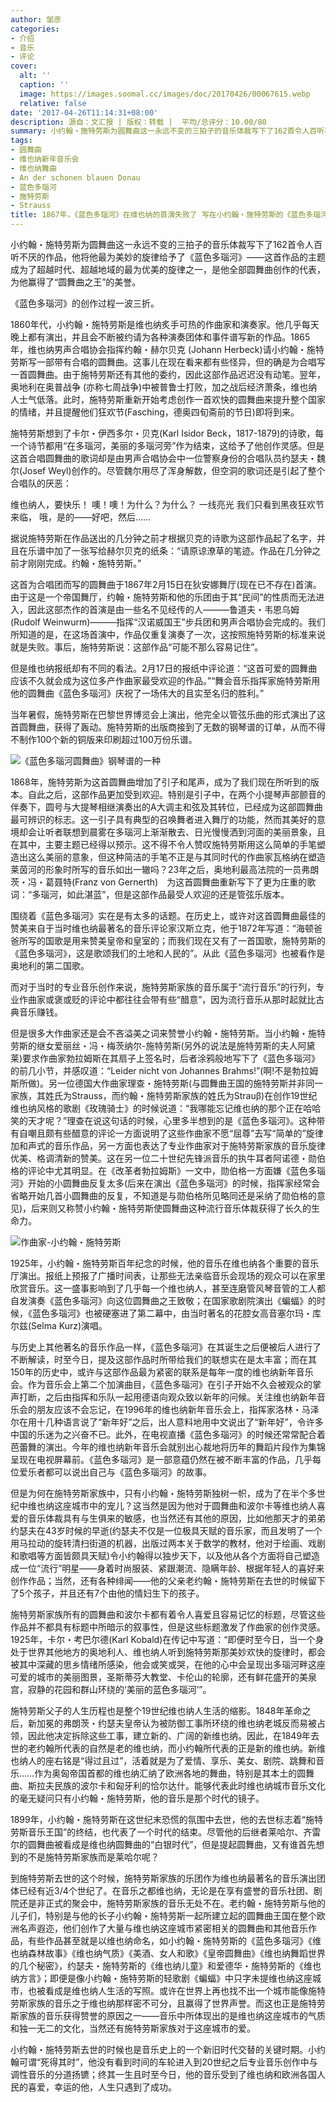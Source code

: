 ```yaml
---
author: 邹彦
categories:
- 介绍
- 音乐
- 评论
cover:
  alt: ''
  caption: ''
  image: https://images.soomal.cc/images/doc/20170426/00067615.webp
  relative: false
date: '2017-04-26T11:14:31+08:00'
description: 源自：文汇报 | 版权：转载 |  平均/总评分：10.00/80
summary: 小约翰・施特劳斯为圆舞曲这一永远不变的三拍子的音乐体裁写下了162首令人百听不厌的作品，他将他最为美妙的旋律给予了《蓝色多瑙河》――这首作品的主题成为了超越时代、超越地域的最为优美的旋律之一，是他全部圆舞曲创作的代表，为他赢得了“圆舞曲之王”的美誉。
tags:
- 圆舞曲
- 维也纳新年音乐会
- 维也纳舞曲
- An der schonen blauen Donau
- 蓝色多瑙河
- 施特劳斯
- Strauss
title: 1867年，《蓝色多瑙河》在维也纳的首演失败了 写在小约翰・施特劳斯的《蓝色多瑙河》首演150周年之际
---
```


小约翰・施特劳斯为圆舞曲这一永远不变的三拍子的音乐体裁写下了162首令人百听不厌的作品，他将他最为美妙的旋律给予了《蓝色多瑙河》――这首作品的主题成为了超越时代、超越地域的最为优美的旋律之一，是他全部圆舞曲创作的代表，为他赢得了“圆舞曲之王”的美誉。

《蓝色多瑙河》的创作过程一波三折。

1860年代，小约翰・施特劳斯是维也纳炙手可热的作曲家和演奏家。他几乎每天晚上都有演出，并且会不断被约请为各种演奏团体和事件谱写新的作品。1865年，维也纳男声合唱协会指挥约翰・赫尔贝克 (Johann Herbeck)请小约翰・施特劳斯写一部带有合唱的圆舞曲。这事儿在现在看来都有些怪异，但的确是为合唱写一首圆舞曲。由于施特劳斯还有其他的委约，因此这部作品迟迟没有动笔。翌年，奥地利在奥普战争 (亦称七周战争)中被普鲁士打败，加之战后经济萧条，维也纳人士气低落。此时，施特劳斯重新开始考虑创作一首欢快的圆舞曲来提升整个国家的情绪，并且提醒他们狂欢节(Fasching，德奥四旬斋前的节日)即将到来。

施特劳斯想到了卡尔・伊西多尔・贝克(Karl Isidor Beck，1817-1879)的诗歌，每一个诗节都用“在多瑙河，美丽的多瑙河旁”作为结束，这给予了他创作灵感。但是这首合唱圆舞曲的歌词却是由男声合唱协会中一位警察身份的合唱队员约瑟夫・魏尔(Josef Weyl)创作的。尽管魏尔用尽了浑身解数，但空洞的歌词还是引起了整个合唱队的厌恶：

维也纳人，要快乐！
噢！噢！为什么？为什么？
一线亮光
我们只看到黑夜狂欢节来临，
哦，是的――好吧，然后……

据说施特劳斯在作品送出的几分钟之前才根据贝克的诗歌为这部作品起了名字，并且在乐谱中加了一张写给赫尔贝克的纸条：“请原谅潦草的笔迹。作品在几分钟之前才刚刚完成。约翰・施特劳斯。”

这首为合唱团而写的圆舞曲于1867年2月15日在狄安娜舞厅(现在已不存在)首演。由于这是一个帝国舞厅，约翰・施特劳斯和他的乐团由于其“民间”的性质而无法进入，因此这部杰作的首演是由一些名不见经传的人―――鲁道夫・韦恩乌姆(Rudolf Weinwurm)―――指挥“汉诺威国王”步兵团和男声合唱协会完成的。我们所知道的是，在这场首演中，作品仅重复演奏了一次，这按照施特劳斯的标准来说就是失败。事后，施特劳斯说：这部作品“可能不那么容易记住”。

但是维也纳报纸却有不同的看法。2月17日的报纸中评论道：“这首可爱的圆舞曲应该不久就会成为这位多产作曲家最受欢迎的作品。”“舞会音乐指挥家施特劳斯用他的圆舞曲《蓝色多瑙河》庆祝了一场伟大的且实至名归的胜利。”

当年暑假，施特劳斯在巴黎世界博览会上演出，他完全以管弦乐曲的形式演出了这首圆舞曲，获得了轰动。施特劳斯的出版商接到了无数的钢琴谱的订单，从而不得不制作100个新的铜版来印刷超过100万份乐谱。

![《蓝色多瑙河圆舞曲》钢琴谱的一种](https://images.soomal.cc/images/doc/20170426/00067616.webp)





1868年，施特劳斯为这首圆舞曲增加了引子和尾声，成为了我们现在所听到的版本。自此之后，这部作品更加受到欢迎。特别是引子中，在两个小提琴声部颤音的伴奏下，圆号与大提琴相继演奏出的A大调主和弦及其转位，已经成为这部圆舞曲最可辨识的标志。这一引子具有典型的召唤舞者进入舞厅的功能，然而其美好的意境却会让听者联想到晨雾在多瑙河上渐渐散去、日光慢慢洒到河面的美丽景象，且在其中，主要主题已经得以预示。这不得不令人赞叹施特劳斯用这么简单的手笔塑造出这么美丽的意象，但这种简洁的手笔不正是与其同时代的作曲家瓦格纳在塑造莱茵河的形象时所写的音乐如出一辙吗？23年之后，奥地利最高法院的一员弗朗茨・冯・葛聂特(Franz von Gernerth)　为这首圆舞曲重新写下了更为庄重的歌词：“多瑙河，如此湛蓝”，但是这部作品最受人欢迎的还是管弦乐版本。

围绕着《蓝色多瑙河》实在是有太多的话题。在历史上，或许对这首圆舞曲最佳的赞美来自于当时维也纳最著名的音乐评论家汉斯立克，他于1872年写道：“海顿爸爸所写的国歌是用来赞美皇帝和皇室的；而我们现在又有了一首国歌，施特劳斯的《蓝色多瑙河》，这是歌颂我们的土地和人民的”。从此《蓝色多瑙河》也被看作是奥地利的第二国歌。

而对于当时的专业音乐创作来说，施特劳斯家族的音乐属于“流行音乐”的行列，专业作曲家或褒或贬的评论中都往往会带有些“醋意”，因为流行音乐从那时起就比古典音乐赚钱。

但是很多大作曲家还是会不吝溢美之词来赞誉小约翰・施特劳斯。当小约翰・施特劳斯的继女爱丽丝・冯・梅茨纳尔-施特劳斯(另外的说法是施特劳斯的夫人阿黛莱)要求作曲家勃拉姆斯在其扇子上签名时，后者涂鸦般地写下了《蓝色多瑙河》的前几小节，并感叹道：“Leider nicht von Johannes Brahms!”(啊!不是勃拉姆斯所做)。另一位德国大作曲家理查・施特劳斯(与圆舞曲王国的施特劳斯并非同一家族，其姓氏为Strauss，而约翰・施特劳斯家族的姓氏为Strauβ)在创作19世纪维也纳风格的歌剧《玫瑰骑士》的时候说道：“我哪能忘记维也纳的那个正在哈哈笑的天才呢？”理查在说这句话的时候，心里多半想到的是《蓝色多瑙河》。这种带有自嘲且颇有些醋意的评论一方面说明了这些作曲家不愿“屈尊”去写“简单的”旋律加和声式的音乐作品，另一方面也表达了专业作曲家对于施特劳斯家族的音乐旋律优美、格调清新的赞美。这在另一位二十世纪先锋派音乐的执牛耳者阿诺德・勋伯格的评论中尤其明显。在《改革者勃拉姆斯》一文中，勋伯格一方面嫌《蓝色多瑙河》开始的小圆舞曲反复太多(后来在演出《蓝色多瑙河》的时候，指挥家经常会省略开始几首小圆舞曲的反复，不知道是与勋伯格所见略同还是采纳了勋伯格的意见)，后来则又称赞小约翰・施特劳斯使圆舞曲这种流行音乐体裁获得了长久的生命力。

![作曲家-小约翰・施特劳斯](https://images.soomal.cc/images/doc/20161225/00065453.webp)





1925年，小约翰・施特劳斯百年纪念的时候，他的音乐在维也纳各个重要的音乐厅演出。报纸上预报了广播时间表，让那些无法亲临音乐会现场的观众可以在家里欣赏音乐。这一盛事影响到了几乎每一个维也纳人，甚至连磨管风琴音管的工人都自发演奏《蓝色多瑙河》向这位圆舞曲之王致敬；在国家歌剧院演出《蝙蝠》的时候，《蓝色多瑙河》也被硬塞进了第二幕中，由当时著名的花腔女高音塞尔玛・库尔兹(Selma Kurz)演唱。

与历史上其他著名的音乐作品一样，《蓝色多瑙河》在其诞生之后便被后人进行了不断解读，时至今日，提及这部作品时所带给我们的联想实在是太丰富；而在其150年的历史中，或许与这部作品最为紧密的联系是每年一度的维也纳新年音乐会。作为音乐会上第二个加演曲目，《蓝色多瑙河》在引子开始不久会被观众的掌声打断，之后由指挥和乐队一起用德语向观众致以新年的问候。关注维也纳新年音乐会的朋友应该不会忘记，在1996年的维也纳新年音乐会上，指挥家洛林・马泽尔在用十几种语言说了“新年好”之后，出人意料地用中文说出了“新年好”，令许多中国的乐迷为之兴奋不已。此外，在电视直播《蓝色多瑙河》的时候还常常配合着芭蕾舞的演出。今年的维也纳新年音乐会就别出心裁地将历年的舞蹈片段作为集锦呈现在电视屏幕前。《蓝色多瑙河》是一部意蕴仍然在被不断丰富的作品，几乎每位爱乐者都可以说出自己与《蓝色多瑙河》的故事。

但是为何在施特劳斯家族中，只有小约翰・施特劳斯独树一帜，成为了在半个多世纪中维也纳这座城市中的宠儿？这当然是因为他对于圆舞曲和波尔卡等维也纳人喜爱的音乐体裁具有与生俱来的敏感，也当然还有其他的原因，比如他那天才的弟弟约瑟夫在43岁时候的早逝(约瑟夫不仅是一位极具天赋的音乐家，而且发明了一个用马拉动的旋转清扫街道的机器，出版过两本关于数学的教材，他对于绘画、戏剧和歌唱等方面皆颇具天赋)令小约翰得以独步天下，以及他从各个方面将自己塑造成一位“流行”明星――身着时尚服装、紧跟潮流、隐瞒年龄、根据年轻人的喜好来创作作品；当然，还有各种绯闻――他的父亲老约翰・施特劳斯在去世的时候留下了5个孩子，并且还有7个由他的情妇生下的孩子。

施特劳斯家族所有的圆舞曲和波尔卡都有着令人喜爱且容易记忆的标题，尽管这些作品并不都具有标题中所暗示的叙事性，但是这些标题激发了作曲家的创作灵感。1925年，卡尔・考巴尔德(Karl Kobald)在传记中写道：“即便时至今日，当一个身处于世界其他地方的奥地利人、维也纳人听到施特劳斯那美妙欢快的旋律时，都会被其中深藏的思乡情绪所感染，他会或笑或哭，在他的心中会呈现出多瑙河畔这座可爱的城市的美丽图景，圣斯蒂芬大教堂、卡伦山的轮廓，还有鲜花盛开的美泉宫，寂静的花园和群山环绕的‘美丽的蓝色多瑙河’”。

施特劳斯父子的人生历程也是整个19世纪维也纳人生活的缩影。1848年革命之后，新加冕的弗朗茨・约瑟夫皇帝认为被防御工事所环绕的维也纳老城反而易被占领，因此他决定拆除这些工事，建立新的、广阔的新维也纳。因此，在1849年去世的老约翰所代表的自然是老的维也纳，而小约翰所代表的正是新的维也纳。新维也纳人的座右铭是“得过且过”，活着就是为了爱情、享乐、美女、剧院、跳舞和音乐……作为奥匈帝国首都的维也纳汇纳了欧洲各地的舞曲，特别是其本土的圆舞曲、斯拉夫民族的波尔卡和匈牙利的恰尔达什。能够代表此时维也纳城市音乐文化的毫无疑问只有小约翰・施特劳斯，他的音乐是那个时代的镜子。

1899年，小约翰・施特劳斯在这世纪末恐慌的氛围中去世，他的去世标志着“施特劳斯音乐王国”的终结，也代表了一个时代的结束。尽管他的后继者莱哈尔、齐雷尔的圆舞曲被看成是维也纳圆舞曲的“白银时代”，但是提起圆舞曲，又有谁首先想到的不是施特劳斯家族而是莱哈尔呢？

到施特劳斯去世的这个时候，施特劳斯家族的乐团作为维也纳最著名的音乐演出团体已经有近3/4个世纪了。在音乐之都维也纳，无论是在享有盛誉的音乐社团、剧院还是非正式的聚会中，施特劳斯家族的音乐无处不在。老约翰・施特劳斯与他的儿子们，特别是与他的长子小约翰・施特劳斯一起所建立起的圆舞曲王国在整个欧洲名声遐迩，他们创作了大量与维也纳这座城市紧密相关的圆舞曲和其他音乐作品，有些作品甚至就是以维也纳命名，如小约翰・施特劳斯的《蓝色多瑙河》《维也纳森林故事》《维也纳气质》《美酒、女人和歌》《皇帝圆舞曲》《维也纳舞蹈世界的几个秘密》，约瑟夫・施特劳斯的《维也纳儿童》和爱德华・施特劳斯的《维也纳方言》；即便是像小约翰・施特劳斯的轻歌剧《蝙蝠》中只字未提维也纳这座城市，也被看成是维也纳人生活的写照。或许在世界上再也找不出一个城市能像施特劳斯家族的音乐之于维也纳那样密不可分，且赢得了世界声誉。而这也正是施特劳斯家族的音乐获得赞誉的原因之一――音乐中所体现出的是维也纳这座城市的气质和独一无二的文化，当然还有施特劳斯家族对于这座城市的爱。

小约翰・施特劳斯去世的时候也是音乐史上的一个新旧时代交替的关键时期。小约翰可谓“死得其时”，他没有看到时间的车轮进入到20世纪之后专业音乐创作中与调性音乐的分道扬镳；终其一生且时至今日，他的音乐受到了维也纳和欧洲各国人民的喜爱，幸运的他，人生只遇到了成功。